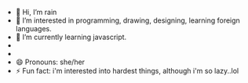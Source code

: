 - 👋 Hi, I’m rain
- 👀 I’m interested in programming, drawing, designing, learning foreign languages.
- 🌱 I’m currently learning javascript.
- 
- 
- 😄 Pronouns: she/her
- ⚡ Fun fact: i'm interested into hardest things, although i'm so lazy..lol

<!---
rain-th/rain-th is a ✨ special ✨ repository because its `README.md` (this file) appears on your GitHub profile.
You can click the Preview link to take a look at your changes.
--->
